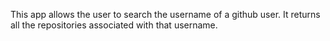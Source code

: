 This app allows the user to search the username of a github user. It returns all the repositories associated with that username. 
